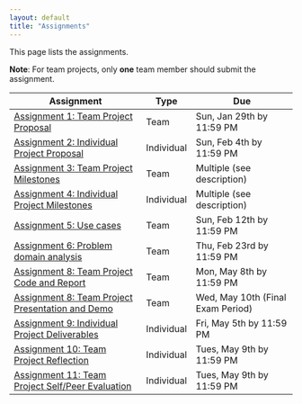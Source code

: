 ```yaml
---
layout: default
title: "Assignments"
---
```


This page lists the assignments.

**Note**: For team projects, only **one** team member should submit the assignment.

Assignment | Type | Due
---------- | ---- | ---
[Assignment 1: Team Project Proposal](assign01.html) | Team | Sun, Jan 29th by 11:59 PM
[Assignment 2: Individual Project Proposal](assign02.html) | Individual | Sun, Feb 4th by 11:59 PM
[Assignment 3: Team Project Milestones](assign03.html) | Team | Multiple (see description)
[Assignment 4: Individual Project Milestones](assign04.html) | Individual | Multiple (see description)
[Assignment 5: Use cases](assign05.html) | Team | Sun, Feb 12th by 11:59 PM
[Assignment 6: Problem domain analysis](assign06.html) | Team | Thu, Feb 23rd by 11:59 PM
[Assignment 8: Team Project Code and Report](assign08.html) | Team | Mon, May 8th by 11:59 PM
[Assignment 8: Team Project Presentation and Demo](assign08.html) | Team | Wed, May 10th (Final Exam Period)
[Assignment 9: Individual Project Deliverables](assign09.html) | Individual | Fri, May 5th by 11:59 PM
[Assignment 10: Team Project Reflection](assign10.html) | Individual | Tues, May 9th by 11:59 PM
[Assignment 11: Team Project Self/Peer Evaluation](assign11.html) | Individual | Tues, May 9th by 11:59 PM
